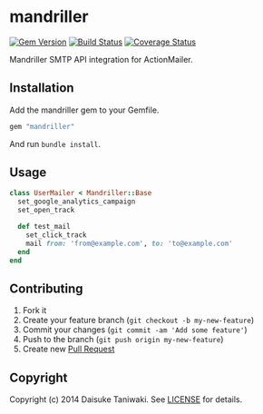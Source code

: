 # mandriller

[![Gem Version](https://badge.fury.io/rb/mandriller.svg)](http://badge.fury.io/rb/mandriller) [![Build Status](https://secure.travis-ci.org/dtaniwaki/mandriller.png)](http://travis-ci.org/dtaniwaki/mandriller) [![Coverage Status](https://coveralls.io/repos/dtaniwaki/mandriller/badge.png)](https://coveralls.io/r/dtaniwaki/mandriller)

Mandriller SMTP API integration for ActionMailer.

## Installation

Add the mandriller gem to your Gemfile.

```ruby
gem "mandriller"
```

And run `bundle install`.

## Usage

```ruby
class UserMailer < Mandriller::Base
  set_google_analytics_campaign
  set_open_track

  def test_mail
    set_click_track
    mail from: 'from@example.com', to: 'to@example.com'
  end
end
```

## Contributing

1. Fork it
2. Create your feature branch (`git checkout -b my-new-feature`)
3. Commit your changes (`git commit -am 'Add some feature'`)
4. Push to the branch (`git push origin my-new-feature`)
5. Create new [Pull Request](../../pull/new/master)

## Copyright

Copyright (c) 2014 Daisuke Taniwaki. See [LICENSE](LICENSE) for details.

